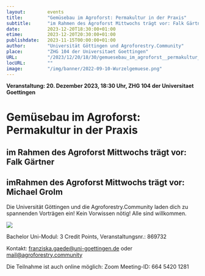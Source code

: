 ```yaml
---
layout:        events
title:         "Gemüsebau im Agroforst: Permakultur in der Praxis"
subtitle:      "im Rahmen des Agroforst Mittwochs trägt vor: Falk Gärtner"
date:          2023-12-20T18:30:00+01:00
etime:         2023-12-20T20:30:00+01:00
publishdate:   2023-11-15T00:00:00+01:00
author:        "Universität Göttingen und Agroforestry.Community"
place:         "ZHG 104 der Universitaet Goettingen"
URL:           "/2023/12/20/18/30/gemuesebau_im_agroforst__permakultur_in_der_praxis"
locURL:        ""
image:         "/img/banner/2022-09-10-Wurzelgemuese.png"
---
```


**Veranstaltung: 20. Dezember 2023, 18:30 Uhr, ZHG 104 der Universitaet Goettingen**

Gemüsebau im Agroforst: Permakultur in der Praxis
===========

im Rahmen des Agroforst Mittwochs trägt vor: Falk Gärtner
-----------

imRahmen des Agroforst Mittwochs trägt vor: Michael Grolm
-----------
Die Universität Göttingen und die
Agroforestry.Community laden dich
zu spannenden Vorträgen ein!
Kein Vorwissen nötig!
Alle sind willkommen.

![](/img/event/2023-11-15-RingvorlesungAgroforestry.Community.png)

Bachelor Uni-Modul:
3 Credit Points, 
Veranstaltungsnr.:
869732

Kontakt: franziska.gaede@uni-goettingen.de  oder mail@agroforestry.community

Die Teilnahme ist  auch online möglich: Zoom Meeting-ID:
664 5420 1281

